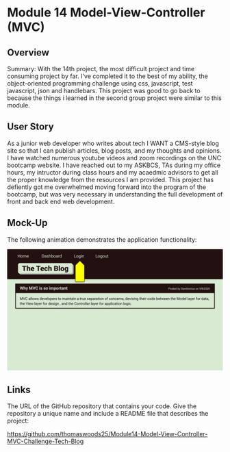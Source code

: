 # Module 14 Model-View-Controller (MVC)

## Overview 

Summary: With the 14th project, the most difficult project and time consuming project by far. I've completed it to the best of my ability, the object-oriented programming challenge using css, javascript, test javascript, json and handlebars. This project was good to go back to because the things i learned in the second group project were similar to this module.

## User Story 

 As a junior web developer who writes about tech I WANT a CMS-style blog site so that I can publish articles, blog posts, and my thoughts and opinions. I have watched numerous youtube videos and zoom recordings on the UNC bootcamp website. I have reached out to my ASKBCS, TAs during my office hours, my intructor during class hours and my acaedmic advisors to get all the proper knowledge from the resources I am provided. This project has defiently got me overwhelmed moving forward into the program of the bootcamp, but was very necessary in understanding the full development of front and back end web development.

 ## Mock-Up

The following animation demonstrates the application functionality:

![Animation cycles through signing into the app, clicking on buttons, and updating blog posts.](/Assets/Images/14-mvc-homework-demo-01.gif) 

## Links

The URL of the GitHub repository that contains your code. Give the repository a unique name and include a README file that describes the project:

https://github.com/thomaswoods25/Module14-Model-View-Controller-MVC-Challenge-Tech-Blog
